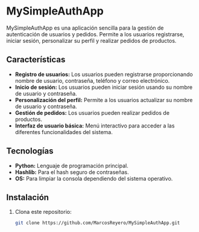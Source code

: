 # MySimpleAuthApp

MySimpleAuthApp es una aplicación sencilla para la gestión de autenticación de usuarios y pedidos. Permite a los usuarios registrarse, iniciar sesión, personalizar su perfil y realizar pedidos de productos.

## Características

- **Registro de usuarios:** Los usuarios pueden registrarse proporcionando nombre de usuario, contraseña, teléfono y correo electrónico.
- **Inicio de sesión:** Los usuarios pueden iniciar sesión usando su nombre de usuario y contraseña.
- **Personalización del perfil:** Permite a los usuarios actualizar su nombre de usuario y contraseña.
- **Gestión de pedidos:** Los usuarios pueden realizar pedidos de productos.
- **Interfaz de usuario básica:** Menú interactivo para acceder a las diferentes funcionalidades del sistema.

## Tecnologías

- **Python:** Lenguaje de programación principal.
- **Hashlib:** Para el hash seguro de contraseñas.
- **OS:** Para limpiar la consola dependiendo del sistema operativo.

## Instalación

1. Clona este repositorio:

   ```bash
   git clone https://github.com/MarcosReyero/MySimpleAuthApp.git
